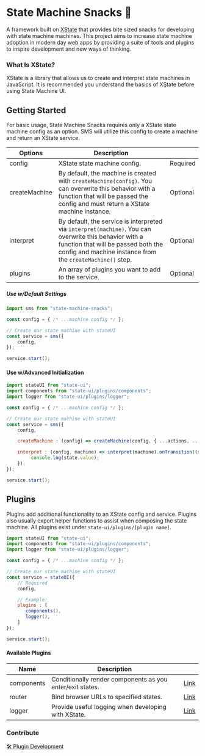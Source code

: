 # State Machine Snacks 🍕
A framework built on [XState](https://xstate.js.org/docs/about/concepts.html) that provides bite sized snacks for developing with state machine machines. This project aims to increase state machine adoption in modern day web apps by providing a suite of tools and plugins to inspire development and new ways of thinking.

### What Is XState?
XState is a library that allows us to create and interpret state machines in JavaScript. It is recommended you understand the basics of XState before using State Machine UI. 

## Getting Started
For basic usage, State Machine Snacks requires only a XState state machine config as an option. SMS will utilize this config to create a machine and return an XState service.

| Options     | Description  |              |
| ----------- | -----------  | -----------  | 
| config  | XState state machine config. | Required
| createMachine | By default, the machine is created with `createMachine(config)`. You can overwrite this behavior with a function that will be passed the config and must return a XState machine instance. | Optional
| interpret | By default, the service is interpreted via `interpret(machine)`. You can overwrite this behavior with a function that will be passed both the config and machine instance from the `createMachine()` step. | Optional
| plugins | An array of plugins you want to add to the service. | Optional

##### Use w/Default Settings
```javascript
import sms from "state-machine-snacks";

const config = { /* ...machine config */ };

// Create our state machine with stateUI
const service = sms({
    config,
});

service.start();
```

#### Use w/Advanced Initialization
```javascript
import stateUI from "state-ui";
import components from "state-ui/plugins/components";
import logger from "state-ui/plugins/logger";

const config = { /* ...machine config */ };

// Create our state machine with stateUI
const service = sms({
    config,

    createMachine : (config) => createMachine(config, { ...actions, ...services }),

    interpret : (config, machine) => interpret(machine).onTransition((state) => {
         console.log(state.value);
    });
});

service.start();
```

## Plugins
Plugins add additional functionality to an XState config and service. Plugins also usually export helper functions to assist when composing the state machine. All plugins exist under `state-ui/plugins/[plugin name]`.
```javascript
import stateUI from "state-ui";
import components from "state-ui/plugins/components";
import logger from "state-ui/plugins/logger";

const config = { /* ...machine config */ };

// Create our state machine with stateUI
const service = stateUI({
    // Required
    config,

    // Example:
    plugins : [
       components(),
       logger(),
    ]
});

service.start();
```

#### Available Plugins
| Name        | Description                                                  |                       |
| ----------- | -----------                                                  | -----------           |
| components  | Conditionally render components as you enter/exit states.    | [Link](/docs/plugins/components.md)   |
| router      | Bind browser URLs to specified states.                       | [Link](/docs/plugins/router.md)       |
| logger      | Provide useful logging when developing with XState.          | [Link](/docs/plugins/logger.md)       |



### Contribute
[🛠 Plugin Development](/docs/plugin-development.md)


